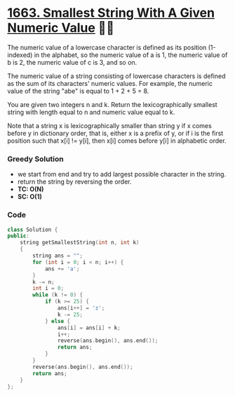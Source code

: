 # [1663. Smallest String With A Given Numeric Value](https://leetcode.com/problems/smallest-string-with-a-given-numeric-value/) 🌟🌟

The numeric value of a lowercase character is defined as its position (1-indexed) in the alphabet, so the numeric value of a is 1, the numeric value of b is 2, the numeric value of c is 3, and so on.

The numeric value of a string consisting of lowercase characters is defined as the sum of its characters' numeric values. For example, the numeric value of the string "abe" is equal to 1 + 2 + 5 = 8.

You are given two integers n and k. Return the lexicographically smallest string with length equal to n and numeric value equal to k.

Note that a string x is lexicographically smaller than string y if x comes before y in dictionary order, that is, either x is a prefix of y, or if i is the first position such that x[i] != y[i], then x[i] comes before y[i] in alphabetic order.

### Greedy Solution

-   we start from end and try to add largest possible character in the string.
-   return the string by reversing the order.
-   **TC: O(N)**
-   **SC: O(1)**

### Code

```cpp
class Solution {
public:
    string getSmallestString(int n, int k)
    {
        string ans = "";
        for (int i = 0; i < n; i++) {
            ans += 'a';
        }
        k -= n;
        int i = 0;
        while (k != 0) {
            if (k >= 25) {
                ans[i++] = 'z';
                k -= 25;
            } else {
                ans[i] = ans[i] + k;
                i++;
                reverse(ans.begin(), ans.end());
                return ans;
            }
        }
        reverse(ans.begin(), ans.end());
        return ans;
    }
};
```
